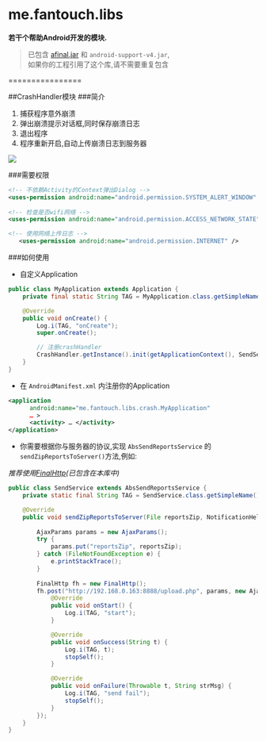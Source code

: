 me.fantouch.libs
================

**若干个帮助Android开发的模块.**    

>已包含 [afinal.jar](https://github.com/yangfuhai/afinal) 和 `android-support-v4.jar`,  
如果你的工程引用了这个库,请不需要重复包含

================  

##CrashHandler模块
###简介
1. 捕获程序意外崩溃
2. 弹出崩溃提示对话框,同时保存崩溃日志
3. 退出程序
4. 程序重新开启,自动上传崩溃日志到服务器  
  
  ![](https://www.evernote.com/shard/s25/sh/4d01bbd4-c5df-4d90-a617-29e5ead4bfc2/e18af5ee47804638bcf9c4251b9639a9/res/6e307ff6-15bc-40ea-a3de-c0ebb05733af.jpg?resizeSmall&width=832)

###需要权限  
```xml  
<!-- 不依赖Activity的Context弹出Dialog -->
<uses-permission android:name="android.permission.SYSTEM_ALERT_WINDOW" />
   
<!-- 检查是否wifi网络 -->
<uses-permission android:name="android.permission.ACCESS_NETWORK_STATE" />

<!-- 使用网络上传日志 -->
   <uses-permission android:name="android.permission.INTERNET" />
```
###如何使用
* 自定义Application  
```java
public class MyApplication extends Application {
    private final static String TAG = MyApplication.class.getSimpleName();

    @Override
    public void onCreate() {
        Log.i(TAG, "onCreate");
        super.onCreate();

        // 注册crashHandler
        CrashHandler.getInstance().init(getApplicationContext(), SendService.class);
    }
}
```
* 在 `AndroidManifest.xml` 内注册你的Application
 ```xml 
<application
       android:name="me.fantouch.libs.crash.MyApplication"
       … >
       <activity> … </activity>
</application>  
```
* 你需要根据你与服务器的协议,实现 `AbsSendReportsService` 的 `sendZipReportsToServer()`方法,例如:
 
*推荐使用[FinalHttp](https://github.com/yangfuhai/afinal)(已包含在本库中)*
```java
public class SendService extends AbsSendReportsService {
    private static final String TAG = SendService.class.getSimpleName();

    @Override
    public void sendZipReportsToServer(File reportsZip, NotificationHelper notificationHelper) {
        
        AjaxParams params = new AjaxParams();
        try {
            params.put("reportsZip", reportsZip);
        } catch (FileNotFoundException e) {
            e.printStackTrace();
        }
        
        FinalHttp fh = new FinalHttp();
        fh.post("http://192.168.0.163:8888/upload.php", params, new AjaxCallBack<String>() {
            @Override
            public void onStart() {
                Log.i(TAG, "start");
            }

            @Override
            public void onSuccess(String t) {
                Log.i(TAG, t);
                stopSelf();
            }

            @Override
            public void onFailure(Throwable t, String strMsg) {
                Log.i(TAG, "send fail");
                stopSelf();
            }
        });
    }
}
```
